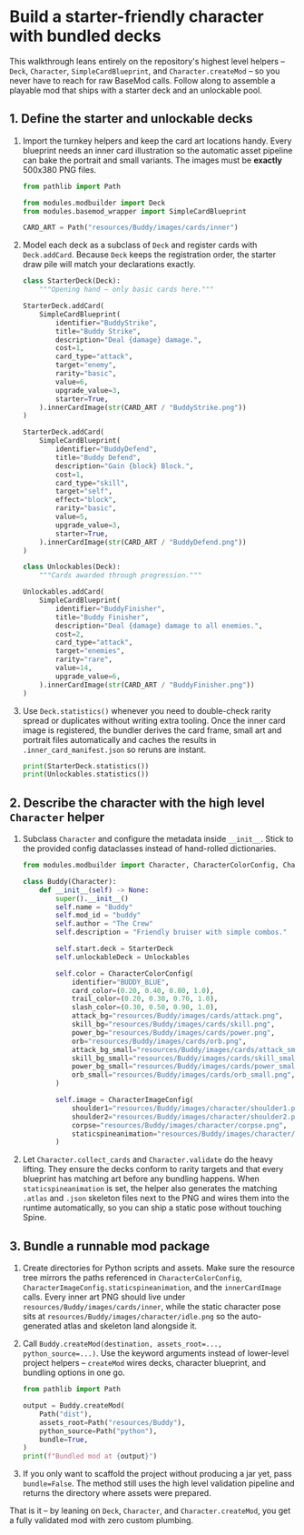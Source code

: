 # Build a starter-friendly character with bundled decks

This walkthrough leans entirely on the repository's highest level helpers – `Deck`, `Character`, `SimpleCardBlueprint`, and `Character.createMod` – so you never have to reach for raw BaseMod calls. Follow along to assemble a playable mod that ships with a starter deck and an unlockable pool.

## 1. Define the starter and unlockable decks

1. Import the turnkey helpers and keep the card art locations handy. Every
   blueprint needs an inner card illustration so the automatic asset pipeline
   can bake the portrait and small variants. The images must be **exactly**
   500x380 PNG files.

   ```python
   from pathlib import Path

   from modules.modbuilder import Deck
   from modules.basemod_wrapper import SimpleCardBlueprint

   CARD_ART = Path("resources/Buddy/images/cards/inner")
   ```

2. Model each deck as a subclass of `Deck` and register cards with `Deck.addCard`. Because `Deck` keeps the registration order, the starter draw pile will match your declarations exactly.

   ```python
   class StarterDeck(Deck):
       """Opening hand – only basic cards here."""

   StarterDeck.addCard(
       SimpleCardBlueprint(
           identifier="BuddyStrike",
           title="Buddy Strike",
           description="Deal {damage} damage.",
           cost=1,
           card_type="attack",
           target="enemy",
           rarity="basic",
           value=6,
           upgrade_value=3,
           starter=True,
       ).innerCardImage(str(CARD_ART / "BuddyStrike.png"))
   )

   StarterDeck.addCard(
       SimpleCardBlueprint(
           identifier="BuddyDefend",
           title="Buddy Defend",
           description="Gain {block} Block.",
           cost=1,
           card_type="skill",
           target="self",
           effect="block",
           rarity="basic",
           value=5,
           upgrade_value=3,
           starter=True,
       ).innerCardImage(str(CARD_ART / "BuddyDefend.png"))
   )

   class Unlockables(Deck):
       """Cards awarded through progression."""

   Unlockables.addCard(
       SimpleCardBlueprint(
           identifier="BuddyFinisher",
           title="Buddy Finisher",
           description="Deal {damage} damage to all enemies.",
           cost=2,
           card_type="attack",
           target="enemies",
           rarity="rare",
           value=14,
           upgrade_value=6,
       ).innerCardImage(str(CARD_ART / "BuddyFinisher.png"))
   )
   ```

3. Use `Deck.statistics()` whenever you need to double-check rarity spread or duplicates without writing extra tooling. Once
   the inner card image is registered, the bundler derives the card frame, small art and portrait files automatically and caches
   the results in `.inner_card_manifest.json` so reruns are instant.

   ```python
   print(StarterDeck.statistics())
   print(Unlockables.statistics())
   ```

## 2. Describe the character with the high level `Character` helper

1. Subclass `Character` and configure the metadata inside `__init__`. Stick to the provided config dataclasses instead of hand-rolled dictionaries.

   ```python
   from modules.modbuilder import Character, CharacterColorConfig, CharacterImageConfig

   class Buddy(Character):
       def __init__(self) -> None:
           super().__init__()
           self.name = "Buddy"
           self.mod_id = "buddy"
           self.author = "The Crew"
           self.description = "Friendly bruiser with simple combos."

           self.start.deck = StarterDeck
           self.unlockableDeck = Unlockables

           self.color = CharacterColorConfig(
               identifier="BUDDY_BLUE",
               card_color=(0.20, 0.40, 0.80, 1.0),
               trail_color=(0.20, 0.30, 0.70, 1.0),
               slash_color=(0.30, 0.50, 0.90, 1.0),
               attack_bg="resources/Buddy/images/cards/attack.png",
               skill_bg="resources/Buddy/images/cards/skill.png",
               power_bg="resources/Buddy/images/cards/power.png",
               orb="resources/Buddy/images/cards/orb.png",
               attack_bg_small="resources/Buddy/images/cards/attack_small.png",
               skill_bg_small="resources/Buddy/images/cards/skill_small.png",
               power_bg_small="resources/Buddy/images/cards/power_small.png",
               orb_small="resources/Buddy/images/cards/orb_small.png",
           )

           self.image = CharacterImageConfig(
               shoulder1="resources/Buddy/images/character/shoulder1.png",
               shoulder2="resources/Buddy/images/character/shoulder2.png",
               corpse="resources/Buddy/images/character/corpse.png",
               staticspineanimation="resources/Buddy/images/character/idle.png",
           )
   ```

2. Let `Character.collect_cards` and `Character.validate` do the heavy lifting. They ensure the decks conform to rarity targets
   and that every blueprint has matching art before any bundling happens. When `staticspineanimation` is set, the helper also
   generates the matching `.atlas` and `.json` skeleton files next to the PNG and wires them into the runtime automatically, so
   you can ship a static pose without touching Spine.

## 3. Bundle a runnable mod package

1. Create directories for Python scripts and assets. Make sure the resource tree mirrors the paths referenced in
   `CharacterColorConfig`, `CharacterImageConfig.staticspineanimation`, and the `innerCardImage` calls. Every inner art PNG
   should live under `resources/Buddy/images/cards/inner`, while the static character pose sits at
   `resources/Buddy/images/character/idle.png` so the auto-generated atlas and skeleton land alongside it.
2. Call `Buddy.createMod(destination, assets_root=..., python_source=...)`. Use the keyword arguments instead of lower-level project helpers – `createMod` wires decks, character blueprint, and bundling options in one go.

   ```python
   from pathlib import Path

   output = Buddy.createMod(
       Path("dist"),
       assets_root=Path("resources/Buddy"),
       python_source=Path("python"),
       bundle=True,
   )
   print(f"Bundled mod at {output}")
   ```

3. If you only want to scaffold the project without producing a jar yet, pass `bundle=False`. The method still uses the high level validation pipeline and returns the directory where assets were prepared.

That is it – by leaning on `Deck`, `Character`, and `Character.createMod`, you get a fully validated mod with zero custom plumbing.
